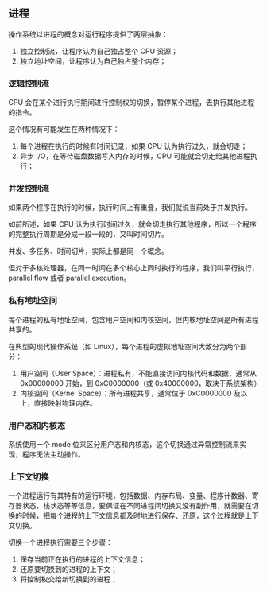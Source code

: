 ## 进程

操作系统以进程的概念对运行程序提供了两层抽象：

1. 独立控制流，让程序认为自己独占整个 CPU 资源；
2. 独立地址空间，让程序认为自己独占整个内存；

### 逻辑控制流

CPU 会在某个进行执行期间进行控制权的切换，暂停某个进程，去执行其他进程的指令。

这个情况有可能发生在两种情况下：

1. 每个进程在执行的时候有时间记录，如果 CPU 认为执行过久，就会切走；
2. 异步 I/O，在等待磁盘数据写入内存的时候，CPU 可能就会切走给其他进程执行；

### 并发控制流

如果两个程序在执行的时候，执行时间上有重叠，我们就说当前处于并发执行。

如前所述，如果 CPU 认为执行时间过久，就会切走执行其他程序，所以一个程序的完整执行周期是分成一段一段的，又叫时间切片。

并发、多任务、时间切片，实际上都是同一个概念。

但对于多核处理器，在同一时间在多个核心上同时执行的程序，我们叫平行执行，parallel flow 或者 parallel execution。

### 私有地址空间

每个进程的私有地址空间，包含用户空间和内核空间，但内核地址空间是所有进程共享的。

在典型的现代操作系统（如 Linux），每个进程的虚拟地址空间大致分为两个部分：

1. 用户空间（User Space）：进程私有，不能直接访问内核代码和数据，通常从 0x00000000 开始，到 0xC0000000（或 0x40000000，取决于系统架构）
2. 内核空间（Kernel Space）：所有进程共享，通常位于 0xC0000000 及以上，直接映射物理内存。

### 用户态和内核态

系统使用一个 mode 位来区分用户态和内核态，这个切换通过异常控制流来实现，程序无法主动操作。

### 上下文切换

一个进程运行有其特有的运行环境，包括数据、内存布局、变量、程序计数器、寄存器状态、栈状态等等信息，要保证在不同进程间切换又没有副作用，就需要在切换的时候，把每个进程的上下文信息都及时地进行保存、还原，这个过程就是上下文切换。

切换一个进程执行需要三个步骤：

1. 保存当前正在执行的进程的上下文信息；
2. 还原要切换到的进程的上下文；
3. 将控制权交给新切换到的进程；
